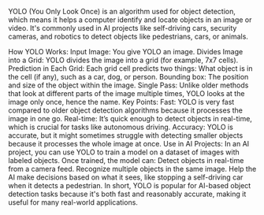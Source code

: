 YOLO (You Only Look Once) is an algorithm used for object detection, which means it helps a computer identify and locate objects in an image or video. It's commonly used in AI projects like self-driving cars, security cameras, and robotics to detect objects like pedestrians, cars, or animals.

How YOLO Works:
Input Image: You give YOLO an image.
Divides Image into a Grid: YOLO divides the image into a grid (for example, 7x7 cells).
Prediction in Each Grid: Each grid cell predicts two things:
What object is in the cell (if any), such as a car, dog, or person.
Bounding box: The position and size of the object within the image.
Single Pass: Unlike older methods that look at different parts of the image multiple times, YOLO looks at the image only once, hence the name.
Key Points:
Fast: YOLO is very fast compared to older object detection algorithms because it processes the image in one go.
Real-time: It’s quick enough to detect objects in real-time, which is crucial for tasks like autonomous driving.
Accuracy: YOLO is accurate, but it might sometimes struggle with detecting smaller objects because it processes the whole image at once.
Use in AI Projects:
In an AI project, you can use YOLO to train a model on a dataset of images with labeled objects. Once trained, the model can:
Detect objects in real-time from a camera feed.
Recognize multiple objects in the same image.
Help the AI make decisions based on what it sees, like stopping a self-driving car when it detects a pedestrian.
In short, YOLO is popular for AI-based object detection tasks because it's both fast and reasonably accurate, making it useful for many real-world applications.
